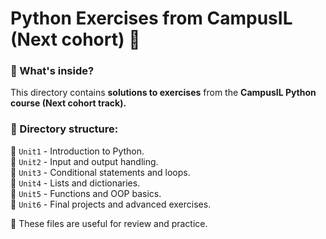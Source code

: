 # Python Exercises from CampusIL (Next cohort) 🐍

### 📌 What's inside?
This directory contains **solutions to exercises** from the **CampusIL Python course (Next cohort track).**

### 🔹 Directory structure:
📁 `Unit1` - Introduction to Python.  
📁 `Unit2` - Input and output handling.  
📁 `Unit3` - Conditional statements and loops.  
📁 `Unit4` - Lists and dictionaries.  
📁 `Unit5` - Functions and OOP basics.  
📁 `Unit6` - Final projects and advanced exercises.  

📌 These files are useful for review and practice.